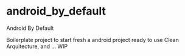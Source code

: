 # android_by_default
Android By Default

Boilerplate project to start fresh a android project ready to use Clean Arquitecture, and ... WIP
